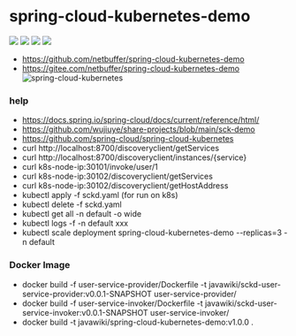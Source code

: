 # spring-cloud-kubernetes-demo
![](https://img.shields.io/static/v1?label=java&message=1.8&color=blue)
![](https://img.shields.io/static/v1?label=sppring-boot&message=2.6.8&color=blue)
![](https://img.shields.io/static/v1?label=sppring-cloud&message=2021.0.3&color=brightgreen)
![](https://img.shields.io/static/v1?label=lombok&message=1.18.24&color=blue)
* https://github.com/netbuffer/spring-cloud-kubernetes-demo
* https://gitee.com/netbuffer/spring-cloud-kubernetes-demo
![spring-cloud-kubernetes](https://raw.githubusercontent.com/salaboy/s1p_docs/master/s1p.png)

### help
* https://docs.spring.io/spring-cloud/docs/current/reference/html/
* https://github.com/wujiuye/share-projects/blob/main/sck-demo
* https://github.com/spring-cloud/spring-cloud-kubernetes
* curl http://localhost:8700/discoveryclient/getServices
* curl http://localhost:8700/discoveryclient/instances/{service}
* curl k8s-node-ip:30101/invoke/user/1
* curl k8s-node-ip:30102/discoveryclient/getServices
* curl k8s-node-ip:30102/discoveryclient/getHostAddress
* kubectl apply -f sckd.yaml (for run on k8s)
* kubectl delete -f sckd.yaml
* kubectl get all -n default -o wide
* kubectl logs -f -n default xxx
* kubectl scale deployment spring-cloud-kubernetes-demo --replicas=3 -n default

### Docker Image
* docker build -f user-service-provider/Dockerfile -t javawiki/sckd-user-service-provider:v0.0.1-SNAPSHOT user-service-provider/
* docker build -f user-service-invoker/Dockerfile -t javawiki/sckd-user-service-invoker:v0.0.1-SNAPSHOT user-service-invoker/
* docker build -t javawiki/spring-cloud-kubernetes-demo:v1.0.0 .